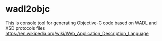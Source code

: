 wadl2objc
=========

This is console tool for generating Objective-C code based on WADL and XSD protocols files
https://en.wikipedia.org/wiki/Web_Application_Description_Language

